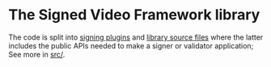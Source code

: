 # The Signed Video Framework library

The code is split into [signing plugins](./plugins/) and [library source files](./src/) where the latter includes the public APIs needed to make a signer or validator application; See more in [src/](./src/).
